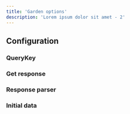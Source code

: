 ```yaml
---
title: 'Garden options'
description: 'Lorem ipsum dolor sit amet - 2'
---
```


## Configuration

### QueryKey

### Get response

### Response parser

### Initial data

